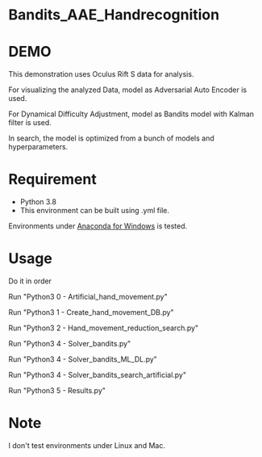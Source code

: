 # Bandits_AAE_Handrecognition

# DEMO
 
This demonstration uses Oculus Rift S data for analysis.

For visualizing the analyzed Data, model as Adversarial Auto Encoder is used.

For Dynamical Difficulty Adjustment, model as Bandits model with Kalman filter is used.

In search, the model is optimized from a bunch of models and hyperparameters.
 
# Requirement
 
* Python 3.8
* This environment can be built using .yml file.
 
Environments under [Anaconda for Windows](https://www.anaconda.com/distribution/) is tested.
 
# Usage

Do it in order

Run "Python3 0 - Artificial_hand_movement.py"

Run "Python3 1 - Create_hand_movement_DB.py"

Run "Python3 2 - Hand_movement_reduction_search.py"

Run "Python3 4 - Solver_bandits.py"

Run "Python3 4 - Solver_bandits_ML_DL.py"

Run "Python3 4 - Solver_bandits_search_artificial.py"

Run "Python3 5 - Results.py"

# Note
 
I don't test environments under Linux and Mac.
